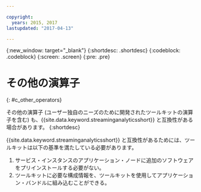 ```yaml
---

copyright:
  years: 2015, 2017
lastupdated: "2017-04-13"

---
```


<!-- Attribute definitions -->
{:new_window: target="_blank"}
{:shortdesc: .shortdesc}
{:codeblock: .codeblock}
{:screen: .screen}
{:pre: .pre}

# その他の演算子
{: #c_other_operators}

その他の演算子 (ユーザー独自のニーズのために開発されたツールキットの演算子を含む) も、{{site.data.keyword.streaminganalyticsshort}} と互換性がある場合があります。
{:shortdesc}

{{site.data.keyword.streaminganalyticsshort}} と互換性があるためには、ツールキットは以下の基準を満たしている必要があります。

1. サービス・インスタンスのアプリケーション・ノードに追加のソフトウェアをプリインストールする必要がない。
2. ツールキットに必要な構成情報を、ツールキットを使用してアプリケーション・バンドルに組み込むことができる。
